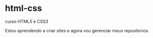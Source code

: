 # html-css
 curso HTML5 e CSS3

 Estou aprendendo a criar sites e agora vou gerenciar meus repositorios
